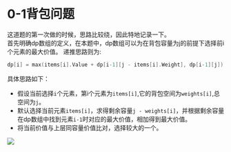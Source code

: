 # 0-1背包问题
这道题的第一次做的时候，思路比较绕，因此特地记录一下。  
首先明确dp数组的定义，在本题中，dp数组可以为在背包容量为j的前提下选择前i个元素的最大价值。
递推思路则为:
``` go
dp[i] = max(items[i].Value + dp[i-1][j - items[i].Weight], dp[i-1][j])
```
具体思路如下：
- 假设当前选择`i`个元素，第i个元素为`items[i]`,它的背包空间为`weights[i]`,总空间为`j`。
- 默认选择当前元素`items[i]`，求得剩余容量`j - weights[i]`，并根据剩余容量在dp数组中找到元素`i-1`时对应的最大价值，相加得到最大价值。
- 将当前价值与上层同容量价值比对，选择较大的一个。

<image src="./image.png"></image>


